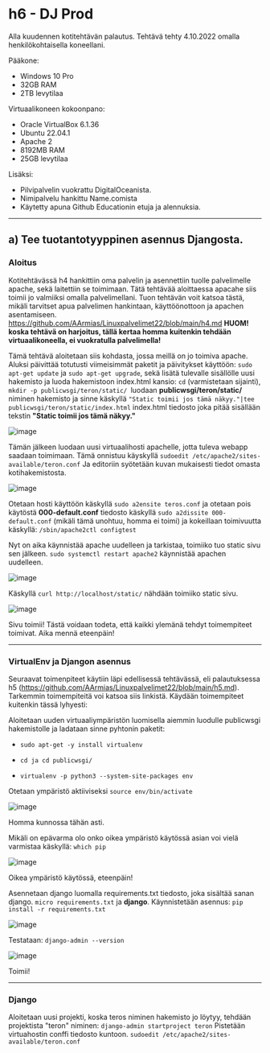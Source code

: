 # h6 - DJ Prod

Alla kuudennen kotitehtävän palautus. Tehtävä tehty 4.10.2022 omalla henkilökohtaisella koneellani.

Pääkone:

- Windows 10 Pro 
- 32GB RAM 
- 2TB levytilaa 

Virtuaalikoneen kokoonpano:

- Oracle VirtualBox 6.1.36 
- Ubuntu 22.04.1 
- Apache 2 
- 8192MB RAM 
- 25GB levytilaa

Lisäksi: 

- Pilvipalvelin vuokrattu DigitalOceanista. 
- Nimipalvelu hankittu Name.comista 
- Käytetty apuna Github Educationin etuja ja alennuksia. 

------------------------------------------------------

## a) Tee tuotantotyyppinen asennus Djangosta. ##

### Aloitus ###
Kotitehtävässä h4 hankittiin oma palvelin ja asennettiin tuolle palvelimelle apache, sekä laitettiin se toimimaan. Tätä tehtävää aloittaessa apacahe siis toimii jo valmiiksi omalla palvelimellani. Tuon tehtävän voit katsoa tästä, mikäli tarvitset apua palvelimen hankintaan, käyttöönottoon ja apachen asentamiseen. https://github.com/AArmias/Linuxpalvelimet22/blob/main/h4.md **HUOM! koska tehtävä on harjoitus, tällä kertaa homma kuitenkin tehdään virtuaalikoneella, ei vuokratulla palvelimella!** 

Tämä tehtävä aloitetaan siis kohdasta, jossa meillä on jo toimiva apache. Aluksi päivittää totutusti viimeisimmät paketit ja päivitykset käyttöön: `sudo apt-get update` ja `sudo apt-get upgrade`, sekä lisätä tulevalle sisällölle uusi hakemisto ja luoda hakemistoon index.html kansio: `cd` (varmistetaan sijainti), `mkdir -p publicwsgi/teron/static/ `luodaan **publicwsgi/teron/static/** niminen hakemisto ja sinne käskyllä `"Static toimii jos tämä näkyy."|tee publicwsgi/teron/static/index.html` index.html tiedosto joka pitää sisällään tekstin **"Static toimii jos tämä näkyy."**

![image](https://user-images.githubusercontent.com/102689055/194014855-a9fbc22a-a05f-4ead-b002-782ef8e59d40.png)


Tämän jälkeen luodaan uusi virtuaalihosti apachelle, jotta tuleva webapp saadaan toimimaan. Tämä onnistuu käyskyllä `sudoedit /etc/apache2/sites-available/teron.conf`
Ja editoriin syötetään kuvan mukaisesti tiedot omasta kotihakemistosta.

![image](https://user-images.githubusercontent.com/102689055/194016949-40531000-a97f-457d-8e55-1dec51f5411b.png)



Otetaan hosti käyttöön käskyllä `sudo a2ensite teros.conf`
ja otetaan pois käytöstä **000-default.conf** tiedosto käskyllä `sudo a2dissite 000-default.conf` (mikäli tämä unohtuu, homma ei toimi) 
ja kokeillaan toimivuutta käskyllä: `/sbin/apache2ctl configtest`

Nyt on aika käynnistää apache uudelleen ja tarkistaa, toimiiko tuo static sivu sen jälkeen. 
`sudo systemctl restart apache2` käynnistää apachen uudelleen. 

![image](https://user-images.githubusercontent.com/102689055/194006519-11dafe76-bcfa-406d-a893-68b097c8335f.png)


Käskyllä `curl http://localhost/static/` nähdään toimiiko static sivu. 

![image](https://user-images.githubusercontent.com/102689055/194006634-831f141e-c17c-41f7-b458-0bb4ac7f43a0.png)


Sivu toimii! Tästä voidaan todeta, että kaikki ylemänä tehdyt toimempiteet toimivat. Aika mennä eteenpäin! 

-------------------------------------------------------------------------------------------


### VirtualEnv ja Djangon asennus ### 
Seuraavat toimenpiteet käytiin läpi edellisessä tehtävässä, eli palautuksessa h5 (https://github.com/AArmias/Linuxpalvelimet22/blob/main/h5.md).
Tarkemmin toimempiteitä voi katsoa siis linkistä. Käydään toimempiteet kuitenkin tässä lyhyesti: 

Aloitetaan uuden virtuaaliympäristön luomisella aiemmin luodulle publicwsgi hakemistolle ja ladataan sinne pyhtonin paketit:
- `sudo apt-get -y install virtualenv` 

- `cd ja cd publicwsgi/`

- `virtualenv -p python3 --system-site-packages env`

Otetaan ympäristö aktiiviseksi `source env/bin/activate`

![image](https://user-images.githubusercontent.com/102689055/194007830-d011eb25-696d-4792-aa5b-f6325409e4ac.png)

Homma kunnossa tähän asti. 

Mikäli on epävarma olo onko oikea ympäristö käytössä asian voi vielä varmistaa käskyllä: `which pip`

![image](https://user-images.githubusercontent.com/102689055/194008014-c8ccb816-be65-4039-aa08-2f6664e1f602.png)


Oikea ympäristö käytössä, eteenpäin! 

Asennetaan django luomalla requirements.txt tiedosto, joka sisältää sanan django. `micro requirements.txt` ja **django**.
Käynnistetään asennus: `pip install -r requirements.txt`

![image](https://user-images.githubusercontent.com/102689055/194008410-84ae4d9e-07d8-484e-8a06-91962544f0e1.png)

Testataan: `django-admin --version` 

![image](https://user-images.githubusercontent.com/102689055/194008513-d3b80954-a12c-4172-8050-8d1d5e812e96.png)


Toimii! 

--------------------------------------------------------

### Django ###

Aloitetaan uusi projekti, koska teros niminen hakemisto jo löytyy, tehdään projektista "teron" niminen: `django-admin startproject teron`
Pistetään virtuahostin conffi tiedosto kuntoon. `sudoedit /etc/apache2/sites-available/teron.conf`











